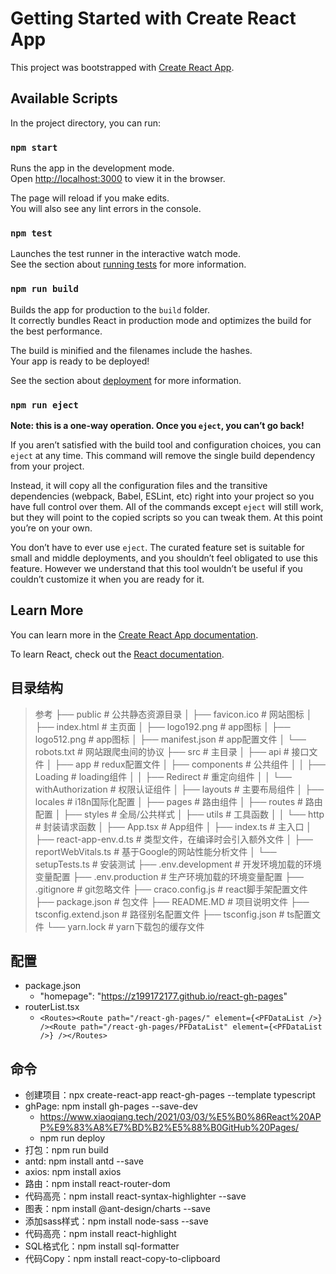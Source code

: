 # Getting Started with Create React App

This project was bootstrapped with [Create React App](https://github.com/facebook/create-react-app).

## Available Scripts

In the project directory, you can run:

### `npm start`

Runs the app in the development mode.\
Open [http://localhost:3000](http://localhost:3000) to view it in the browser.

The page will reload if you make edits.\
You will also see any lint errors in the console.

### `npm test`

Launches the test runner in the interactive watch mode.\
See the section about [running tests](https://facebook.github.io/create-react-app/docs/running-tests) for more information.

### `npm run build`

Builds the app for production to the `build` folder.\
It correctly bundles React in production mode and optimizes the build for the best performance.

The build is minified and the filenames include the hashes.\
Your app is ready to be deployed!

See the section about [deployment](https://facebook.github.io/create-react-app/docs/deployment) for more information.

### `npm run eject`

**Note: this is a one-way operation. Once you `eject`, you can’t go back!**

If you aren’t satisfied with the build tool and configuration choices, you can `eject` at any time. This command will remove the single build dependency from your project.

Instead, it will copy all the configuration files and the transitive dependencies (webpack, Babel, ESLint, etc) right into your project so you have full control over them. All of the commands except `eject` will still work, but they will point to the copied scripts so you can tweak them. At this point you’re on your own.

You don’t have to ever use `eject`. The curated feature set is suitable for small and middle deployments, and you shouldn’t feel obligated to use this feature. However we understand that this tool wouldn’t be useful if you couldn’t customize it when you are ready for it.

## Learn More

You can learn more in the [Create React App documentation](https://facebook.github.io/create-react-app/docs/getting-started).

To learn React, check out the [React documentation](https://reactjs.org/).


## 目录结构
> 参考 
├── public # 公共静态资源目录
│ ├── favicon.ico # 网站图标
│ ├── index.html # 主页面
│ ├── logo192.png # app图标
│ ├── logo512.png # app图标
│ ├── manifest.json # app配置文件
│ └── robots.txt # 网站跟爬虫间的协议
├── src # 主目录
│ ├── api # 接口文件
│ ├── app # redux配置文件
│ ├── components # 公共组件
│ │ ├── Loading # loading组件
│ │ ├── Redirect # 重定向组件
│ │ └── withAuthorization # 权限认证组件
│ ├── layouts # 主要布局组件
│ ├── locales # i18n国际化配置
│ ├── pages # 路由组件
│ ├── routes # 路由配置
│ ├── styles # 全局/公共样式
│ ├── utils # 工具函数
│ │ └── http # 封装请求函数
│ ├── App.tsx # App组件
│ ├── index.ts # 主入口
│ ├── react-app-env.d.ts # 类型文件，在编译时会引入额外文件
│ ├── reportWebVitals.ts # 基于Google的网站性能分析文件
│ └── setupTests.ts # 安装测试
├── .env.development # 开发环境加载的环境变量配置
├── .env.production # 生产环境加载的环境变量配置
├── .gitignore # git忽略文件
├── craco.config.js # react脚手架配置文件
├── package.json # 包文件
├── README.MD # 项目说明文件
├── tsconfig.extend.json # 路径别名配置文件
├── tsconfig.json # ts配置文件
└── yarn.lock # yarn下载包的缓存文件

## 配置
 * package.json  
   * "homepage": "https://z199172177.github.io/react-gh-pages"
 * routerList.tsx
   * `<Routes><Route path="/react-gh-pages/" element={<PFDataList />} /><Route path="/react-gh-pages/PFDataList" element={<PFDataList />} /></Routes>`

## 命令
* 创建项目：npx create-react-app react-gh-pages --template typescript
* ghPage: npm install gh-pages --save-dev
  * https://www.xiaoqiang.tech/2021/03/03/%E5%B0%86React%20APP%E9%83%A8%E7%BD%B2%E5%88%B0GitHub%20Pages/
  * npm run deploy
* 打包：npm run build
* antd: npm install antd --save
* axios: npm install axios 
* 路由：npm install react-router-dom
* 代码高亮：npm install react-syntax-highlighter --save
* 图表：npm install @ant-design/charts --save
* 添加sass样式：npm install node-sass --save
* 代码高亮：npm install react-highlight
* SQL格式化：npm install sql-formatter 
* 代码Copy：npm install react-copy-to-clipboard
